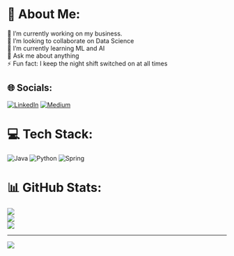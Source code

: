 # 💫 About Me:
🔭 I’m currently working on my business.<br>👯 I’m looking to collaborate on Data Science<br>🌱 I’m currently learning ML and AI<br>💬 Ask me about anything<br>⚡ Fun fact: I keep the night shift switched on at all times


## 🌐 Socials:
[![LinkedIn](https://img.shields.io/badge/LinkedIn-%230077B5.svg?logo=linkedin&logoColor=white)](https://www.linkedin.com/in/furkan-yilmaz13/) [![Medium](https://img.shields.io/badge/Medium-12100E?logo=medium&logoColor=white)](https://medium.com/@kisacafeye) 

# 💻 Tech Stack:
![Java](https://img.shields.io/badge/java-%23ED8B00.svg?style=for-the-badge&logo=java&logoColor=white) ![Python](https://img.shields.io/badge/python-3670A0?style=for-the-badge&logo=python&logoColor=ffdd54) ![Spring](https://img.shields.io/badge/spring-%236DB33F.svg?style=for-the-badge&logo=spring&logoColor=white)
# 📊 GitHub Stats:
![](https://github-readme-stats.vercel.app/api?username=coderfeye13&theme=dark&hide_border=false&include_all_commits=true&count_private=false)<br/>
![](https://github-readme-streak-stats.herokuapp.com/?user=coderfeye13&theme=dark&hide_border=false)<br/>
![](https://github-readme-stats.vercel.app/api/top-langs/?username=coderfeye13&theme=dark&hide_border=false&include_all_commits=true&count_private=false&layout=compact)

---
[![](https://visitcount.itsvg.in/api?id=coderfeye13&icon=5&color=3)](https://visitcount.itsvg.in)

<!-- Proudly created with GPRM ( https://gprm.itsvg.in ) -->
